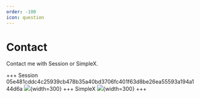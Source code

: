 ```yaml
---
order: -100
icon: question
---
```


# Contact

Contact me with Session or SimpleX.

+++ Session
05e481cddc4c25939cb478b35a40bd3706fc401f63d8be26ea55593a194a144d6a
![](https://i.postimg.cc/RFVdTTzb/Session-Editor.jpg){width=300}
+++ SimpleX
![](https://i.postimg.cc/Jn6qYBr7/Simple-X-Editor.png){width=300}
+++ 



